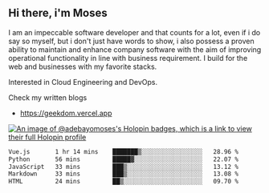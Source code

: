 ## Hi there, i'm Moses

I am an impeccable software developer and that counts for a lot, even if i do say so myself, but i don't just have words to show, i also possess a proven ability to maintain and enhance company software with the aim of improving operational functionality in line with business requirement. I build for the web and businesses with my favorite stacks.

Interested in Cloud Engineering and DevOps.

Check my written blogs
- https://geekdom.vercel.app

[![An image of @adebayomoses's Holopin badges, which is a link to view their full Holopin profile](https://holopin.me/adebayomoses)](https://holopin.io/@adebayomoses)

<!--START_SECTION:waka-->

```txt
Vue.js       1 hr 14 mins    ███████▒░░░░░░░░░░░░░░░░░   28.96 %
Python       56 mins         █████▓░░░░░░░░░░░░░░░░░░░   22.07 %
JavaScript   33 mins         ███▒░░░░░░░░░░░░░░░░░░░░░   13.12 %
Markdown     33 mins         ███▒░░░░░░░░░░░░░░░░░░░░░   13.08 %
HTML         24 mins         ██▒░░░░░░░░░░░░░░░░░░░░░░   09.70 %
```

<!--END_SECTION:waka-->
